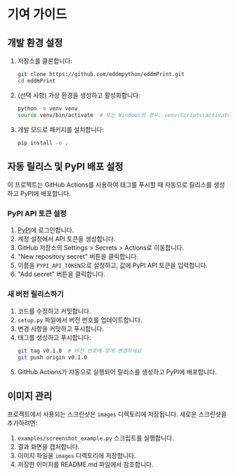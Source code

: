 # 기여 가이드

## 개발 환경 설정

1. 저장소를 클론합니다:
   ```bash
   git clone https://github.com/eddmpython/eddmPrint.git
   cd eddmPrint
   ```

2. (선택 사항) 가상 환경을 생성하고 활성화합니다:
   ```bash
   python -m venv venv
   source venv/bin/activate  # 또는 Windows의 경우: venv\Scripts\activate
   ```

3. 개발 모드로 패키지를 설치합니다:
   ```bash
   pip install -e .
   ```

## 자동 릴리스 및 PyPI 배포 설정

이 프로젝트는 GitHub Actions를 사용하여 태그를 푸시할 때 자동으로 릴리스를 생성하고 PyPI에 배포합니다.

### PyPI API 토큰 설정

1. [PyPI](https://pypi.org/)에 로그인합니다.
2. 계정 설정에서 API 토큰을 생성합니다.
3. GitHub 저장소의 Settings > Secrets > Actions로 이동합니다.
4. "New repository secret" 버튼을 클릭합니다.
5. 이름을 `PYPI_API_TOKEN`으로 설정하고, 값에 PyPI API 토큰을 입력합니다.
6. "Add secret" 버튼을 클릭합니다.

### 새 버전 릴리스하기

1. 코드를 수정하고 커밋합니다.
2. `setup.py` 파일에서 버전 번호를 업데이트합니다.
3. 변경 사항을 커밋하고 푸시합니다.
4. 태그를 생성하고 푸시합니다:
   ```bash
   git tag v0.1.0  # 버전 번호에 맞게 변경하세요
   git push origin v0.1.0
   ```
5. GitHub Actions가 자동으로 실행되어 릴리스를 생성하고 PyPI에 배포합니다.

## 이미지 관리

프로젝트에서 사용되는 스크린샷은 `images` 디렉토리에 저장됩니다. 새로운 스크린샷을 추가하려면:

1. `examples/screenshot_example.py` 스크립트를 실행합니다.
2. 결과 화면을 캡처합니다.
3. 이미지 파일을 `images` 디렉토리에 저장합니다.
4. 저장한 이미지를 README.md 파일에서 참조합니다. 